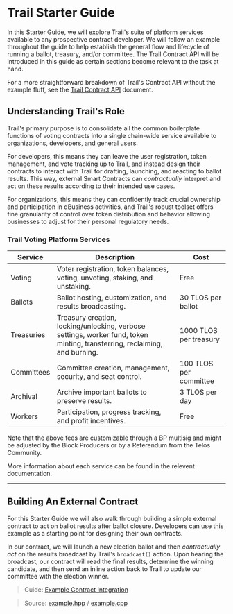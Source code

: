 # Trail Starter Guide

In this Starter Guide, we will explore Trail's suite of platform services available to any prospective contract developer. We will follow an example throughout the guide to help establish the general flow and lifecycle of running a ballot, treasury, and/or committee. The Trail Contract API will be introduced in this guide as certain sections become relevant to the task at hand. 

For a more straightforward breakdown of Trail's Contract API without the example fluff, see the [Trail Contract API](ContractAPI.md) document.

## Understanding Trail's Role

Trail's primary purpose is to consolidate all the common boilerplate functions of voting contracts into a single chain-wide service available to organizations, developers, and general users.

For developers, this means they can leave the user registration, token management, and vote tracking up to Trail, and instead design their contracts to interact with Trail for drafting, launching, and reacting to ballot results. This way, external Smart Contracts can *contractually* interpret and act on these results according to their intended use cases.

For organizations, this means they can confidently track crucial ownership and participation in dBusiness activities, and Trail's robust toolset offers fine granularity of control over token distribution and behavior allowing businesses to adjust for their personal regulatory needs.

### Trail Voting Platform Services

| Service | Description | Cost |
| --- | --- | --- |
| Voting | Voter registration, token balances, voting, unvoting, staking, and unstaking. | Free |
| Ballots | Ballot hosting, customization, and results broadcasting. | 30 TLOS per ballot |
| Treasuries  | Treasury creation, locking/unlocking, verbose settings, worker fund, token minting, transferring, reclaiming, and burning. | 1000 TLOS per treasury |
| Committees | Committee creation, management, security, and seat control. | 100 TLOS per committee |
| Archival | Archive important ballots to preserve results. | 3 TLOS per day |
| Workers | Participation, progress tracking, and profit incentives. | Free |

Note that the above fees are customizable through a BP multisig and might be adjusted by the Block Producers or by a Referendum from the Telos Community.

More information about each service can be found in the relevent documentation.

-----

## Building An External Contract

For this Starter Guide we will also walk through building a simple external contract to act on ballot results after ballot closure. Developers can use this example as a starting point for designing their own contracts.

In our contract, we will launch a new election ballot and then *contractually act* on the results broadcast by Trail's `broadcast()` action. Upon hearing the broadcast, our contract will read the final results, determine the winning candidate, and then send an inline action back to Trail to update our committee with the election winner.

> Guide: [Example Contract Integration](docs/ExampleGuide.md)

> Source:
[example.hpp](../contracts/example/include/example.hpp) / 
[example.cpp](../contracts/example/src/example.cpp)
